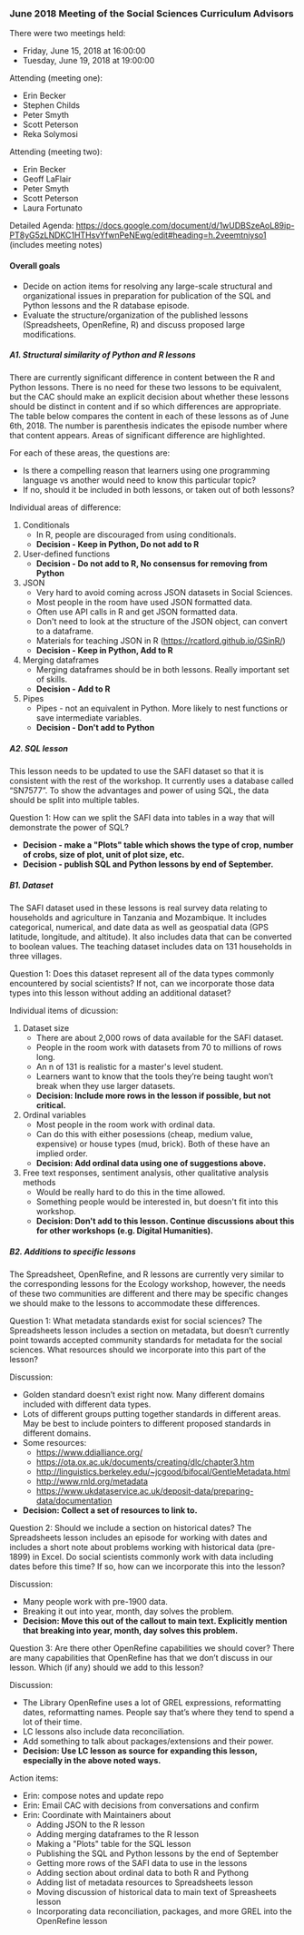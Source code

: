 ### June 2018 Meeting of the Social Sciences Curriculum Advisors

There were two meetings held:
- Friday, June 15, 2018 at 16:00:00
- Tuesday, June 19, 2018 at 19:00:00

Attending (meeting one):  
- Erin Becker  
- Stephen Childs  
- Peter Smyth  
- Scott Peterson  
- Reka Solymosi  

Attending (meeting two):  
- Erin Becker  
- Geoff LaFlair  
- Peter Smyth  
- Scott Peterson  
- Laura Fortunato  

Detailed Agenda: https://docs.google.com/document/d/1wUDBSzeAoL89ip-PT8yG5zLNDKC1HTHsvYfwnPeNEwg/edit#heading=h.2veemtniyso1 (includes meeting notes)

#### Overall goals
- Decide on action items for resolving any large-scale structural and organizational issues in preparation for publication of the SQL and Python lessons and the R database episode.  
- Evaluate the structure/organization of the published lessons (Spreadsheets, OpenRefine, R) and discuss proposed large modifications.  

##### A1. Structural similarity of Python and R lessons

There are currently significant difference in content between the R 
and Python lessons. There is no need for these two lessons to be 
equivalent, but the CAC should make an explicit decision about 
whether these lessons should be distinct in content and if so which 
differences are appropriate. The table below compares the content in
each of these lessons as of June 6th, 2018. The number is parenthesis
indicates the episode number where that content appears. Areas of 
significant difference are highlighted. 

For each of these areas, the questions are: 
- Is there a compelling reason that learners using one programming language vs another would need to know this particular topic? 
- If no, should it be included in both lessons, or taken out of both lessons?

Individual areas of difference: 
1. Conditionals
    - In R, people are discouraged from using conditionals.  
    - **Decision - Keep in Python, Do not add to R**
2. User-defined functions 
    - **Decision - Do not add to R, No consensus for removing from Python**
3. JSON
    - Very hard to avoid coming across JSON datasets in Social Sciences. 
    - Most people in the room have used JSON formatted data.
    - Often use API calls in R and get JSON formatted data.
    - Don't need to look at the structure of the JSON object, can convert to a dataframe.
    - Materials for teaching JSON in R (https://rcatlord.github.io/GSinR/)
    - **Decision - Keep in Python, Add to R**
4. Merging dataframes
    - Merging dataframes should be in both lessons. Really important set of skills.
    - **Decision - Add to R**
5. Pipes
    - Pipes - not an equivalent in Python. More likely to nest functions or save intermediate variables.
    - **Decision - Don't add to Python**


##### A2. SQL lesson

This lesson needs to be updated to use the SAFI dataset so that it is consistent with the rest of the workshop. It currently uses a database called “SN7577”. To show the advantages and power of using SQL, the data should be split into multiple tables. 

Question 1: How can we split the SAFI data into tables in a way that will demonstrate the power of SQL?

- **Decision - make a "Plots" table which shows the type of crop, number of crobs, size of plot, unit of plot size, etc.**
- **Decision - publish SQL and Python lessons by end of September.**

##### B1. Dataset

The SAFI dataset used in these lessons is real survey data relating to households and agriculture in Tanzania and Mozambique. It includes categorical, numerical, and date data as well as geospatial data (GPS latitude, longitude, and altitude). It also includes data that can be converted to boolean values. The teaching dataset includes data on 131 households in three villages. 

Question 1: Does this dataset represent all of the data types commonly encountered by social scientists? If not, can we incorporate those data types into this lesson without adding an additional dataset? 


Individual items of dicussion:
1. Dataset size
    - There are about 2,000 rows of data available for the SAFI dataset. 
    - People in the room work with datasets from 70 to millions of rows long.
    - An n of 131 is realistic for a master's level student.
    - Learners want to know that the tools they’re being taught won’t break when they use larger datasets. 
    - **Decision: Include more rows in the lesson if possible, but not critical.**
2. Ordinal variables
    - Most people in the room work with ordinal data.
    - Can do this with either posessions (cheap, medium value, expensive) or house types (mud, brick). Both of these have an implied order.
    - **Decision: Add ordinal data using one of suggestions above.**
3. Free text responses, sentiment analysis, other qualitative analysis methods
    - Would be really hard to do this in the time allowed. 
    - Something people would be interested in, but doesn't fit into this workshop.
    - **Decision: Don't add to this lesson. Continue discussions about this for other workshops (e.g. Digital Humanities).**

##### B2. Additions to specific lessons

The Spreadsheet, OpenRefine, and R lessons are currently very similar to the corresponding lessons for the Ecology workshop, however, the needs of these two communities are different and there may be specific changes we should make to the lessons to accommodate these differences. 

Question 1: What metadata standards exist for social sciences? The Spreadsheets lesson includes a section on metadata, but doesn’t currently point towards accepted community standards for metadata for the social sciences. What resources should we incorporate into this part of the lesson?

Discussion:
- Golden standard doesn’t exist right now. Many different domains included with different data types.
- Lots of different groups putting together standards in different areas. May be best to include pointers to different proposed standards in different domains. 
- Some resources:
    - https://www.ddialliance.org/
    - https://ota.ox.ac.uk/documents/creating/dlc/chapter3.htm
    - http://linguistics.berkeley.edu/~jcgood/bifocal/GentleMetadata.html
    - http://www.rnld.org/metadata 
    - https://www.ukdataservice.ac.uk/deposit-data/preparing-data/documentation 
- **Decision: Collect a set of resources to link to.**

Question 2: Should we include a section on historical dates? The Spreadsheets lesson includes an episode for working with dates and includes a short note about problems working with historical data (pre-1899) in Excel. Do social scientists commonly work with data including dates before this time? If so, how can we incorporate this into the lesson?

Discussion: 
- Many people work with pre-1900 data. 
- Breaking it out into year, month, day solves the problem. 
- **Decision: Move this out of the callout to main text. Explicitly mention that breaking into year, month, day solves this problem.**

Question 3: Are there other OpenRefine capabilities we should cover? There are many capabilities that OpenRefine has that we don’t discuss in our lesson. Which (if any) should we add to this lesson?

Discussion:
- The Library OpenRefine uses a lot of GREL expressions, reformatting dates, reformatting names. People say that’s where they tend to spend a lot of their time.
- LC lessons also include data reconciliation. 
- Add something to talk about packages/extensions and their power.
- **Decision: Use LC lesson as source for expanding this lesson, especially in the above noted ways.**

Action items:
- Erin: compose notes and update repo
- Erin: Email CAC with decisions from conversations and confirm
- Erin: Coordinate with Maintainers about
    - Adding JSON to the R lesson
    - Adding merging dataframes to the R lesson
    - Making a "Plots" table for the SQL lesson
    - Publishing the SQL and Python lessons by the end of September
    - Getting more rows of the SAFI data to use in the lessons
    - Adding section about ordinal data to both R and Pythong
    - Adding list of metadata resources to Spreadsheets lesson
    - Moving discussion of historical data to main text of Spreasheets lesson
    - Incorporating data reconciliation, packages, and more GREL into the OpenRefine lesson
